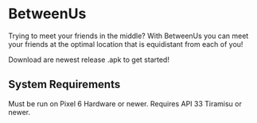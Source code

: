 # BetweenUs
Trying to meet your friends in the middle? With BetweenUs you can meet your friends at the optimal location that is equidistant from each of you! 

Download are newest release .apk to get started!

## System Requirements
Must be run on Pixel 6 Hardware or newer.
Requires API 33 Tiramisu or newer. 
